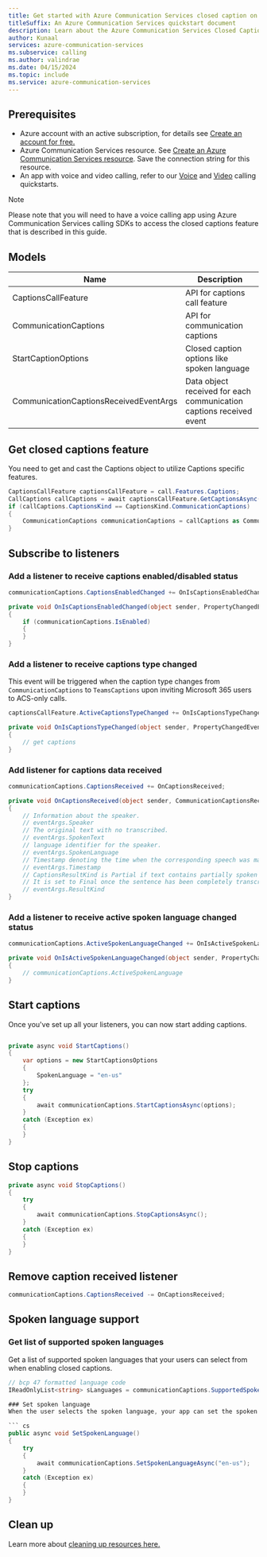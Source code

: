 ```yaml
---
title: Get started with Azure Communication Services closed caption on Windows
titleSuffix: An Azure Communication Services quickstart document
description: Learn about the Azure Communication Services Closed Captions on Windows
author: Kunaal
services: azure-communication-services
ms.subservice: calling
ms.author: valindrae
ms.date: 04/15/2024
ms.topic: include
ms.service: azure-communication-services
---
```

## Prerequisites
- Azure account with an active subscription, for details see [Create an account for free.](https://azure.microsoft.com/free/)
- Azure Communication Services resource. See [Create an Azure Communication Services resource](../../../../quickstarts/create-communication-resource.md?tabs=windows&pivots=platform-azp). Save the connection string for this resource. 
- An app with voice and video calling, refer to our [Voice](../../../../quickstarts/voice-video-calling/getting-started-with-calling.md) and [Video](../../../../quickstarts/voice-video-calling/get-started-with-video-calling.md) calling quickstarts.

>[!NOTE]
>Please note that you will need to have a voice calling app using Azure Communication Services calling SDKs to access the closed captions feature that is described in this guide.

## Models
| Name                                   | Description                                                        |
|----------------------------------------|------------------------------------------------------------------- |
| CaptionsCallFeature                    | API for captions call feature                                      |
| CommunicationCaptions                  | API for communication captions                                     |
| StartCaptionOptions                    | Closed caption options like spoken language                        |
| CommunicationCaptionsReceivedEventArgs | Data object received for each communication captions received event|

## Get closed captions feature 
You need to get and cast the Captions object to utilize Captions specific features.

``` cs
CaptionsCallFeature captionsCallFeature = call.Features.Captions;
CallCaptions callCaptions = await captionsCallFeature.GetCaptionsAsync();
if (callCaptions.CaptionsKind == CaptionsKind.CommunicationCaptions)
{
    CommunicationCaptions communicationCaptions = callCaptions as CommunicationCaptions;
} 
```

## Subscribe to listeners

### Add a listener to receive captions enabled/disabled status

``` cs
communicationCaptions.CaptionsEnabledChanged += OnIsCaptionsEnabledChanged;

private void OnIsCaptionsEnabledChanged(object sender, PropertyChangedEventArgs args)
{
    if (communicationCaptions.IsEnabled)
    {
    }
}
```

### Add a listener to receive captions type changed
This event will be triggered when the caption type changes from `CommunicationCaptions` to `TeamsCaptions` upon inviting Microsoft 365 users to ACS-only calls.

``` cs
captionsCallFeature.ActiveCaptionsTypeChanged += OnIsCaptionsTypeChanged;

private void OnIsCaptionsTypeChanged(object sender, PropertyChangedEventArgs args)
{
    // get captions
}
```

### Add listener for captions data received

``` cs 
communicationCaptions.CaptionsReceived += OnCaptionsReceived;

private void OnCaptionsReceived(object sender, CommunicationCaptionsReceivedEventArgs eventArgs)
{
    // Information about the speaker.
    // eventArgs.Speaker
    // The original text with no transcribed.
    // eventArgs.SpokenText
    // language identifier for the speaker.
    // eventArgs.SpokenLanguage
    // Timestamp denoting the time when the corresponding speech was made.
    // eventArgs.Timestamp
    // CaptionsResultKind is Partial if text contains partially spoken sentence.
    // It is set to Final once the sentence has been completely transcribed.
    // eventArgs.ResultKind
}
```

### Add a listener to receive active spoken language changed status

``` cs
communicationCaptions.ActiveSpokenLanguageChanged += OnIsActiveSpokenLanguageChanged;

private void OnIsActiveSpokenLanguageChanged(object sender, PropertyChangedEventArgs args)
{
    // communicationCaptions.ActiveSpokenLanguage
}
```

## Start captions

Once you've set up all your listeners, you can now start adding captions.

``` cs

private async void StartCaptions()
{
    var options = new StartCaptionsOptions
    {
        SpokenLanguage = "en-us"
    };
    try
    {
        await communicationCaptions.StartCaptionsAsync(options);
    }
    catch (Exception ex)
    {
    }
}
```

## Stop captions

``` cs
private async void StopCaptions()
{
    try
    {
        await communicationCaptions.StopCaptionsAsync();
    }
    catch (Exception ex)
    {
    }
}
```

## Remove caption received listener

``` cs
communicationCaptions.CaptionsReceived -= OnCaptionsReceived;
```

## Spoken language support 

### Get list of supported spoken languages
Get a list of supported spoken languages that your users can select from when enabling closed captions. 

``` cs
// bcp 47 formatted language code
IReadOnlyList<string> sLanguages = communicationCaptions.SupportedSpokenLanguages;```

### Set spoken language 
When the user selects the spoken language, your app can set the spoken language that it expects captions to be generated from. 

``` cs 
public async void SetSpokenLanguage()
{
    try
    {
        await communicationCaptions.SetSpokenLanguageAsync("en-us");
    }
    catch (Exception ex)
    {
    }
}
```

## Clean up
Learn more about [cleaning up resources here.](../../../create-communication-resource.md?pivots=platform-azp&tabs=windows#clean-up-resources)
